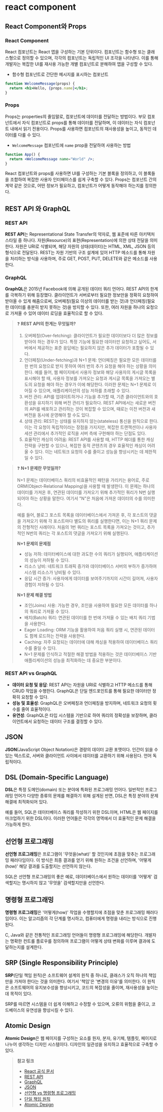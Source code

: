 # react component

<!-- TODO: thinking react 문서 읽기 -->

## React Component와 Props

### React Component

React 컴포넌트는 React 앱을 구성하는 기본 단위이다. 컴포넌트는 함수형 또는 클래스형으로 정의할 수 있으며, 각각의 컴포넌트는 독립적인 UI 조각을 나타낸다. 이를 통해 개발자는 복잡한 UI를 재사용 가능한 개별 컴포넌트로 분해하여 앱을 구성할 수 있다.

- 함수형 컴포넌트로 간단한 메시지를 표시하는 컴포넌트

```jsx
function WelcomeMessage(props) {
  return <h1>Hello, {props.name}</h1>;
}
```

### Props

Props는 properties의 줄임말로, 컴포넌트에 데이터를 전달하는 방법이다. 부모 컴포넌트에서 자식 컴포넌트로 props를 통해 데이터를 전달하며, 이 데이터는 자식 컴포넌트 내에서 읽기 전용이다. Props를 사용하면 컴포넌트의 재사용성을 높이고, 동적인 데이터를 다룰 수 있다.

- `WelcomeMessage` 컴포넌트에 `name` prop을 전달하여 사용하는 방법

```jsx
function App() {
  return <WelcomeMessage name="World" />;
}
```

React 컴포넌트와 props를 사용하면 UI를 구성하는 기본 블록을 정의하고, 이 블록들을 조합하여 복잡한 사용자 인터페이스를 쉽게 구축할 수 있다. Props는 컴포넌트 간의 계약 같은 것으로, 어떤 정보가 필요하고, 컴포넌트가 어떻게 동작해야 하는지를 정의한다.

## REST API 와 GraphQL

### REST API

**REST API**는 Representational State Transfer의 약자로, 웹 표준에 따른 아키텍처 스타일 중 하나다.
자원(Resource)의 표현(Representation)에 의한 상태 전달을 의미한다.
자원은 URI로 식별되며, 해당 자원의 상태(데이터)는 HTML, XML, JSON 등의 형식으로 전달된다.
REST는 자원 기반의 구조 설계에 있어 HTTP 메소드를 통해 자원을 처리하는 방식을 사용하며, 주로 GET, POST, PUT, DELETE와 같은 메소드를 사용한다.

### GraphQL

**GraphQL**은 2015년 Facebook에 의해 공개된 데이터 쿼리 언어다. REST API의 한계를 극복하기 위해 등장했다.
클라이언트가 서버로부터 필요한 정보만을 정확히 요청하여 받아올 수 있게 해줌으로써, 오버페칭(필요 이상의 데이터를 받는 것)과 언더페칭(필요한 데이터를 충분히 받지 못하는 것)을 방지할 수 있다. 또한, 여러 자원을 하나의 요청으로 가져올 수 있어 데이터 로딩을 효율적으로 할 수 있다.

>❓ **REST API의 한계는 무엇일까?**
>
>1. 오버페칭(Over-fetching): 클라이언트가 필요한 데이터보다 더 많은 정보를 받아야 하는 경우가 있다. 특정 기능에 필요한 데이터만 요청하고 싶어도, 서버에서 제공하는 표준 응답에는 필요하지 않은 추가 데이터가 포함될 수 있다.
>2. 언더페칭(Under-fetching)과 N+1 문제: 언더페칭은 필요한 모든 데이터를 한 번의 요청으로 받지 못하여 여러 번의 추가 요청을 해야 하는 상황을 의미한다. 예를 들어, 웹 페이지에서 사용자 정보와 해당 사용자의 게시글 목록을 표시해야 할 때, 사용자 정보를 가져오는 요청과 게시글 목록을 가져오는 별도의 요청을 해야 하는 경우가 이에 해당한다. 이러한 문제는 N+1 문제로 이어질 수 있으며, 애플리케이션의 성능 저하를 초래할 수 있다.
>3. 버전 관리: API를 업데이트하거나 기능을 추가할 때, 기존 클라이언트와의 호환성을 유지하기 위해 버전 관리가 필요하다. REST API에서는 새로운 버전의 API를 배포하고 관리하는 것이 복잡할 수 있으며, 때로는 이전 버전과 새 버전을 동시에 운영해야 할 수도 있다.
>4. 상태 관리: REST는 상태를 유지하지 않는(stateless) 통신을 원칙으로 한다. 이는 각 요청이 독립적이라는 장점을 가지지만, 복잡한 트랜잭션이나 사용자 세션 관리에서 추가적인 로직을 서버 측에 구현해야 하는 단점도 있다.
>5. 효율적인 캐싱의 어려움: REST API를 사용할 때, HTTP 헤더를 통한 캐싱 전략을 구현할 수 있으나, 복잡한 동적 콘텐츠의 경우 효율적인 캐싱이 어려울 수 있다. 이는 네트워크 요청의 수를 줄이고 성능을 향상시키는 데 제한적일 수 있다.

>❓ **N+1 문제란 무엇일까?**
>
>N+1 문제는 데이터베이스 쿼리의 비효율적인 패턴을 가리키는 용어로, 주로 ORM(Object-Relational Mapping)을 사용할 때 발생한다. 이 문제는 하나의 데이터를 가져온 후, 연관된 데이터를 가져오기 위해 추가적인 쿼리가 N번 실행되어야 하는 상황을 말한다. 여기서 "N"은 처음에 가져온 데이터의 수를 의미한다.
>
>예를 들어, 블로그 포스트 목록을 데이터베이스에서 가져온 후, 각 포스트의 댓글을 가져오기 위해 각 포스트마다 별도의 쿼리를 실행한다면, 이는 N+1 쿼리 문제의 전형적인 사례이다. 처음의 1번 쿼리는 포스트 목록을 가져오는 것이고, 추가적인 N번의 쿼리는 각 포스트의 댓글을 가져오기 위해 실행된다.
>
> **N+1 문제의 문제점**
>
>- 성능 저하: 데이터베이스에 대한 과도한 수의 쿼리가 실행되어, 애플리케이션의 성능이 저하될 수 있다.
>- 리소스 낭비: 네트워크 트래픽 증가와 데이터베이스 서버의 부하가 증가하여 시스템 리소스가 낭비될 수 있다.
>- 응답 시간 증가: 사용자에게 데이터를 보여주기까지의 시간이 길어져, 사용자 경험이 저하될 수 있다.
>
>**N+1 문제 해결 방법**
>
>- 조인(Joins) 사용: 가능한 경우, 조인을 사용하여 필요한 모든 데이터를 하나의 쿼리로 가져올 수 있다.
>- 배치(Batch) 쿼리: 연관된 데이터를 한 번에 가져올 수 있는 배치 쿼리 기법을 사용한다.
>- Eager Loading: ORM 기능을 활용하여 처음 쿼리 실행 시, 연관된 데이터도 함께 로드하는 전략을 사용한다.
>- Caching: 자주 요청되는 데이터에 대해 캐싱을 적용하여 데이터베이스 쿼리 수를 줄일 수 있다.
>- N+1 문제를 인식하고 적절한 해결 방법을 적용하는 것은 데이터베이스 기반 애플리케이션의 성능을 최적화하는 데 중요한 부분이다.

### REST API vs GraphQL

- **데이터 요청 및 응답**: REST API는 자원을 URI로 식별하고 HTTP 메소드를 통해 CRUD 작업을 수행한다. GraphQL은 단일 엔드포인트를 통해 필요한 데이터만 정확히 요청할 수 있다.
- **성능 및 효율성**: GraphQL은 오버페칭과 언더페칭을 방지하며, 네트워크 요청의 횟수를 줄여 효율적이다.
- **유연성**: GraphQL은 타입 시스템을 기반으로 하여 쿼리의 정확성을 보장하며, 클라이언트에서 요청하는 데이터 구조를 결정할 수 있다.

## JSON

**JSON**(JavaScript Object Notation)은 경량의 데이터 교환 포맷이다. 인간이 읽을 수 있는 텍스트로, 서버와 클라이언트 사이에서 데이터를 교환하기 위해 사용된다. 언어 독립적이다.

## DSL (Domain-Specific Language)

**DSL**은 특정 도메인(domain) 또는 분야에 특화된 프로그래밍 언어다.
일반적인 프로그래밍 언어가 다양한 종류의 문제를 해결하기 위해 설계된 반면, DSL은 특정 분야의 문제 해결에 최적화되어 있다.

예를 들어, SQL은 데이터베이스 쿼리를 작성하기 위한 DSL이며, HTML은 웹 페이지를 마크업하기 위한 DSL이다.
이러한 언어들은 각각의 영역에서 더 효율적인 문제 해결을 가능하게 한다.

## 선언형 프로그래밍

**선언형 프로그래밍**은 프로그램이 '무엇을(what)' 할 것인지에 초점을 맞추는 프로그래밍 패러다임이다.
이 방식은 최종 결과를 얻기 위해 원하는 조건을 선언하며, '어떻게(how)' 해당 결과를 도출할지는 선언하지 않는다.

SQL은 선언형 프로그래밍의 좋은 예로, 데이터베이스에서 원하는 데이터를 '어떻게' 검색할지는 명시하지 않고 '무엇을' 검색할지만을 선언한다.

## 명령형 프로그래밍

**명령형 프로그래밍**은 '어떻게(how)' 작업을 수행할지에 초점을 맞춘 프로그래밍 패러다임이다.
이는 알고리즘의 각 단계를 명시하고, 컴퓨터에게 명령을 내리는 방식으로 진행된다.

C, Java와 같은 전통적인 프로그래밍 언어들이 명령형 프로그래밍에 해당한다.
개발자는 명확한 컨트롤 플로우를 정의하여 프로그램이 어떻게 상태 변화를 이루며 결과에 도달하는지를 설계한다.

## SRP (Single Responsibility Principle)

**SRP**(단일 책임 원칙)은 소프트웨어 설계의 원칙 중 하나로, 클래스가 오직 하나의 책임만을 가져야 한다는 것을 의미한다.
여기서 '책임'은 '변경의 이유'를 의미한다. 이 원칙은 소프트웨어의 유지보수성을 향상시키고, 코드의 복잡성을 줄이며, 재사용성을 높이는 데 목적이 있다.

SRP를 따르면 시스템을 더 쉽게 이해하고 수정할 수 있으며, 오류의 위험을 줄이고, 코드베이스의 유연성을 향상시킬 수 있다.

## Atomic Design

**Atomic Design**은 웹 페이지를 구성하는 요소를 원자, 분자, 유기체, 템플릿, 페이지로 나누어 생각하는 디자인 시스템이다. 디자인의 일관성을 유지하고 효율적으로 구축할 수 있다.

>**참고 링크**
>
>- [React 공식 문서](https://reactjs.org/docs/components-and-props.html)
>- [REST API](https://restfulapi.net/)
>- [GraphQL](https://graphql.org/)
>- [JSON](https://www.json.org/json-en.html)
>- [선언형 vs 명령형 프로그래밍](https://tylermcginnis.com/imperative-vs-declarative-programming/)
>- [단일 책임 원칙](https://en.wikipedia.org/wiki/Single-responsibility_principle)
>- [Atomic Design](https://atomicdesign.bradfrost.com/)
